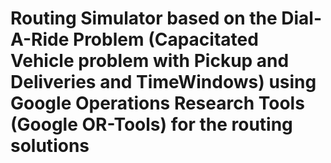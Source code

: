 # Routing Simulator based on the Dial-A-Ride Problem (Capacitated Vehicle problem with Pickup and Deliveries and TimeWindows) using Google Operations Research Tools (Google OR-Tools) for the routing solutions
